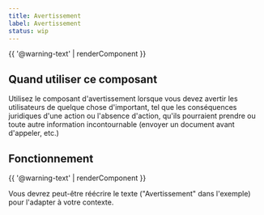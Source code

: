```yaml
---
title: Avertissement
label: Avertissement
status: wip
---
```


{{ '@warning-text' | renderComponent }}

## Quand utiliser ce composant

Utilisez le composant d'avertissement lorsque vous devez avertir les
utilisateurs de quelque chose d'important, tel que les conséquences juridiques
d'une action ou l'absence d'action, qu'ils pourraient prendre ou toute autre
information incontournable (envoyer un document avant d'appeler, etc.)

## Fonctionnement

{{ '@warning-text' | renderComponent }}

Vous devrez peut-être réécrire le texte ("Avertissement" dans l'exemple)
pour l'adapter à votre contexte.

